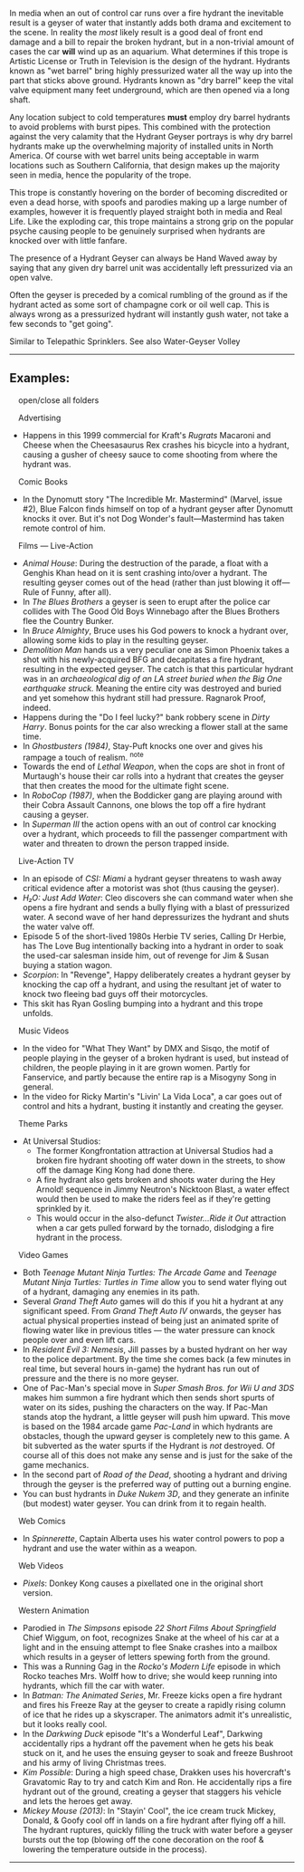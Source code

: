 In media when an out of control car runs over a fire hydrant the inevitable result is a geyser of water that instantly adds both drama and excitement to the scene. In reality the _most_ likely result is a good deal of front end damage and a bill to repair the broken hydrant, but in a non-trivial amount of cases the car **will** wind up as an aquarium. What determines if this trope is Artistic License or Truth in Television is the design of the hydrant. Hydrants known as "wet barrel" bring highly pressurized water all the way up into the part that sticks above ground. Hydrants known as "dry barrel" keep the vital valve equipment many feet underground, which are then opened via a long shaft.

Any location subject to cold temperatures **must** employ dry barrel hydrants to avoid problems with burst pipes. This combined with the protection against the very calamity that the Hydrant Geyser portrays is why dry barrel hydrants make up the overwhelming majority of installed units in North America. Of course with wet barrel units being acceptable in warm locations such as Southern California, that design makes up the majority seen in media, hence the popularity of the trope.

This trope is constantly hovering on the border of becoming discredited or even a dead horse, with spoofs and parodies making up a large number of examples, however it is frequently played straight both in media and Real Life. Like the exploding car, this trope maintains a strong grip on the popular psyche causing people to be genuinely surprised when hydrants are knocked over with little fanfare.

The presence of a Hydrant Geyser can always be Hand Waved away by saying that any given dry barrel unit was accidentally left pressurized via an open valve.

Often the geyser is preceded by a comical rumbling of the ground as if the hydrant acted as some sort of champagne cork or oil well cap. This is always wrong as a pressurized hydrant will instantly gush water, not take a few seconds to "get going".

Similar to Telepathic Sprinklers. See also Water-Geyser Volley

___

## Examples:

    open/close all folders 

    Advertising 

-   Happens in this 1999 commercial for Kraft's _Rugrats_ Macaroni and Cheese when the Cheesasaurus Rex crashes his bicycle into a hydrant, causing a gusher of cheesy sauce to come shooting from where the hydrant was.

    Comic Books 

-   In the Dynomutt story "The Incredible Mr. Mastermind" (Marvel, issue #2), Blue Falcon finds himself on top of a hydrant geyser after Dynomutt knocks it over. But it's not Dog Wonder's fault—Mastermind has taken remote control of him.

    Films — Live-Action 

-   _Animal House_: During the destruction of the parade, a float with a Genghis Khan head on it is sent crashing into/over a hydrant. The resulting geyser comes out of the head (rather than just blowing it off— Rule of Funny, after all).
-   In _The Blues Brothers_ a geyser is seen to erupt after the police car collides with The Good Old Boys Winnebago after the Blues Brothers flee the Country Bunker.
-   In _Bruce Almighty_, Bruce uses his God powers to knock a hydrant over, allowing some kids to play in the resulting geyser.
-   _Demolition Man_ hands us a very peculiar one as Simon Phoenix takes a shot with his newly-acquired BFG and decapitates a fire hydrant, resulting in the expected geyser. The catch is that this particular hydrant was in an _archaeological dig of an LA street buried when the Big One earthquake struck._ Meaning the entire city was destroyed and buried and yet somehow this hydrant still had pressure. Ragnarok Proof, indeed.
-   Happens during the "Do I feel lucky?" bank robbery scene in _Dirty Harry_. Bonus points for the car also wrecking a flower stall at the same time.
-   In _Ghostbusters (1984)_, Stay-Puft knocks one over and gives his rampage a touch of realism. <sup>note&nbsp;</sup> 
-   Towards the end of _Lethal Weapon_, when the cops are shot in front of Murtaugh's house their car rolls into a hydrant that creates the geyser that then creates the mood for the ultimate fight scene.
-   In _RoboCop (1987)_, when the Boddicker gang are playing around with their Cobra Assault Cannons, one blows the top off a fire hydrant causing a geyser.
-   In _Superman III_ the action opens with an out of control car knocking over a hydrant, which proceeds to fill the passenger compartment with water and threaten to drown the person trapped inside.

    Live-Action TV 

-   In an episode of _CSI: Miami_ a hydrant geyser threatens to wash away critical evidence after a motorist was shot (thus causing the geyser).
-   _H₂O: Just Add Water_: Cleo discovers she can command water when she opens a fire hydrant and sends a bully flying with a blast of pressurized water. A second wave of her hand depressurizes the hydrant and shuts the water valve off.
-   Episode 5 of the short-lived 1980s Herbie TV series, Calling Dr Herbie, has The Love Bug intentionally backing into a hydrant in order to soak the used-car salesman inside him, out of revenge for Jim & Susan buying a station wagon.
-   _Scorpion_: In "Revenge", Happy deliberately creates a hydrant geyser by knocking the cap off a hydrant, and using the resultant jet of water to knock two fleeing bad guys off their motorcycles.
-   This skit has Ryan Gosling bumping into a hydrant and this trope unfolds.

    Music Videos 

-   In the video for "What They Want" by DMX and Sisqo, the motif of people playing in the geyser of a broken hydrant is used, but instead of children, the people playing in it are grown women. Partly for Fanservice, and partly because the entire rap is a Misogyny Song in general.
-   In the video for Ricky Martin's "Livin' La Vida Loca", a car goes out of control and hits a hydrant, busting it instantly and creating the geyser.

    Theme Parks 

-   At Universal Studios:
    -   The former Kongfrontation attraction at Universal Studios had a broken fire hydrant shooting off water down in the streets, to show off the damage King Kong had done there.
    -   A fire hydrant also gets broken and shoots water during the Hey Arnold! sequence in Jimmy Neutron's Nicktoon Blast, a water effect would then be used to make the riders feel as if they're getting sprinkled by it.
    -   This would occur in the also-defunct _Twister...Ride it Out_ attraction when a car gets pulled forward by the tornado, dislodging a fire hydrant in the process.

    Video Games 

-   Both _Teenage Mutant Ninja Turtles: The Arcade Game_ and _Teenage Mutant Ninja Turtles: Turtles in Time_ allow you to send water flying out of a hydrant, damaging any enemies in its path.
-   Several _Grand Theft Auto_ games will do this if you hit a hydrant at any significant speed. From _Grand Theft Auto IV_ onwards, the geyser has actual physical properties instead of being just an animated sprite of flowing water like in previous titles — the water pressure can knock people over and even lift cars.
-   In _Resident Evil 3: Nemesis_, Jill passes by a busted hydrant on her way to the police department. By the time she comes back (a few minutes in real time, but several hours in-game) the hydrant has run out of pressure and the there is no more geyser.
-   One of Pac-Man's special move in _Super Smash Bros. for Wii U and 3DS_ makes him summon a fire hydrant which then sends short spurts of water on its sides, pushing the characters on the way. If Pac-Man stands atop the hydrant, a little geyser will push him upward. This move is based on the 1984 arcade game _Pac-Land_ in which hydrants are obstacles, though the upward geyser is completely new to this game. A bit subverted as the water spurts if the Hydrant is _not_ destroyed. Of course all of this does not make any sense and is just for the sake of the game mechanics.
-   In the second part of _Road of the Dead_, shooting a hydrant and driving through the geyser is the preferred way of putting out a burning engine.
-   You can bust hydrants in _Duke Nukem 3D_, and they generate an infinite (but modest) water geyser. You can drink from it to regain health.

    Web Comics 

-   In _Spinnerette_, Captain Alberta uses his water control powers to pop a hydrant and use the water within as a weapon.

    Web Videos 

-   _Pixels_: Donkey Kong causes a pixellated one in the original short version.

    Western Animation 

-   Parodied in _The Simpsons_ episode _22 Short Films About Springfield_ Chief Wiggum, on foot, recognizes Snake at the wheel of his car at a light and in the ensuing attempt to flee Snake crashes into a mailbox which results in a geyser of letters spewing forth from the ground.
-   This was a Running Gag in the _Rocko's Modern Life_ episode in which Rocko teaches Mrs. Wolff how to drive; she would keep running into hydrants, which fill the car with water.
-   In _Batman: The Animated Series_, Mr. Freeze kicks open a fire hydrant and fires his Freeze Ray at the geyser to create a rapidly rising column of ice that he rides up a skyscraper. The animators admit it's unrealistic, but it looks really cool.
-   In the _Darkwing Duck_ episode "It's a Wonderful Leaf", Darkwing accidentally rips a hydrant off the pavement when he gets his beak stuck on it, and he uses the ensuing geyser to soak and freeze Bushroot and his army of living Christmas trees.
-   _Kim Possible_: During a high speed chase, Drakken uses his hovercraft's Gravatomic Ray to try and catch Kim and Ron. He accidentally rips a fire hydrant out of the ground, creating a geyser that staggers his vehicle and lets the heroes get away.
-   _Mickey Mouse (2013)_: In "Stayin' Cool", the ice cream truck Mickey, Donald, & Goofy cool off in lands on a fire hydrant after flying off a hill. The hydrant ruptures, quickly filling the truck with water before a geyser bursts out the top (blowing off the cone decoration on the roof & lowering the temperature outside in the process).

___